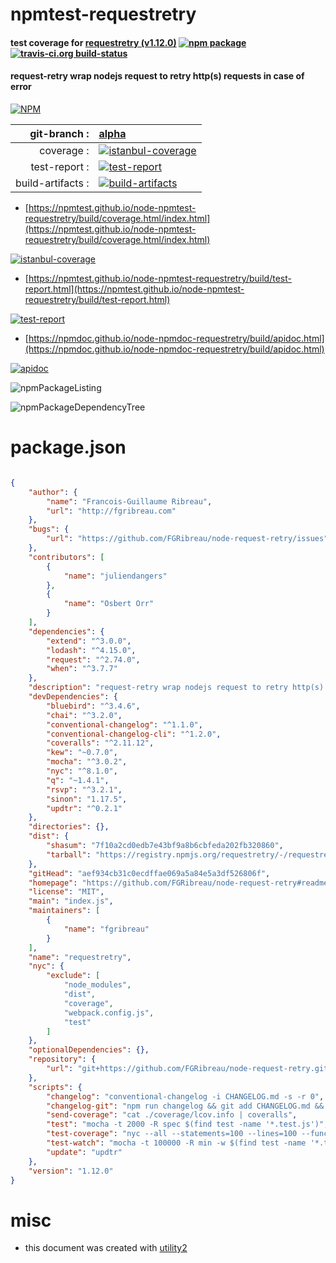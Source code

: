 # npmtest-requestretry

#### test coverage for  [requestretry (v1.12.0)](https://github.com/FGRibreau/node-request-retry#readme)  [![npm package](https://img.shields.io/npm/v/npmtest-requestretry.svg?style=flat-square)](https://www.npmjs.org/package/npmtest-requestretry) [![travis-ci.org build-status](https://api.travis-ci.org/npmtest/node-npmtest-requestretry.svg)](https://travis-ci.org/npmtest/node-npmtest-requestretry)

#### request-retry wrap nodejs request to retry http(s) requests in case of error

[![NPM](https://nodei.co/npm/requestretry.png?downloads=true&downloadRank=true&stars=true)](https://www.npmjs.com/package/requestretry)

| git-branch : | [alpha](https://github.com/npmtest/node-npmtest-requestretry/tree/alpha)|
|--:|:--|
| coverage : | [![istanbul-coverage](https://npmtest.github.io/node-npmtest-requestretry/build/coverage.badge.svg)](https://npmtest.github.io/node-npmtest-requestretry/build/coverage.html/index.html)|
| test-report : | [![test-report](https://npmtest.github.io/node-npmtest-requestretry/build/test-report.badge.svg)](https://npmtest.github.io/node-npmtest-requestretry/build/test-report.html)|
| build-artifacts : | [![build-artifacts](https://npmtest.github.io/node-npmtest-requestretry/glyphicons_144_folder_open.png)](https://github.com/npmtest/node-npmtest-requestretry/tree/gh-pages/build)|

- [https://npmtest.github.io/node-npmtest-requestretry/build/coverage.html/index.html](https://npmtest.github.io/node-npmtest-requestretry/build/coverage.html/index.html)

[![istanbul-coverage](https://npmtest.github.io/node-npmtest-requestretry/build/screenCapture.buildCi.browser.%252Ftmp%252Fbuild%252Fcoverage.lib.html.png)](https://npmtest.github.io/node-npmtest-requestretry/build/coverage.html/index.html)

- [https://npmtest.github.io/node-npmtest-requestretry/build/test-report.html](https://npmtest.github.io/node-npmtest-requestretry/build/test-report.html)

[![test-report](https://npmtest.github.io/node-npmtest-requestretry/build/screenCapture.buildCi.browser.%252Ftmp%252Fbuild%252Ftest-report.html.png)](https://npmtest.github.io/node-npmtest-requestretry/build/test-report.html)

- [https://npmdoc.github.io/node-npmdoc-requestretry/build/apidoc.html](https://npmdoc.github.io/node-npmdoc-requestretry/build/apidoc.html)

[![apidoc](https://npmdoc.github.io/node-npmdoc-requestretry/build/screenCapture.buildCi.browser.%252Ftmp%252Fbuild%252Fapidoc.html.png)](https://npmdoc.github.io/node-npmdoc-requestretry/build/apidoc.html)

![npmPackageListing](https://npmtest.github.io/node-npmtest-requestretry/build/screenCapture.npmPackageListing.svg)

![npmPackageDependencyTree](https://npmtest.github.io/node-npmtest-requestretry/build/screenCapture.npmPackageDependencyTree.svg)



# package.json

```json

{
    "author": {
        "name": "Francois-Guillaume Ribreau",
        "url": "http://fgribreau.com"
    },
    "bugs": {
        "url": "https://github.com/FGRibreau/node-request-retry/issues"
    },
    "contributors": [
        {
            "name": "juliendangers"
        },
        {
            "name": "Osbert Orr"
        }
    ],
    "dependencies": {
        "extend": "^3.0.0",
        "lodash": "^4.15.0",
        "request": "^2.74.0",
        "when": "^3.7.7"
    },
    "description": "request-retry wrap nodejs request to retry http(s) requests in case of error",
    "devDependencies": {
        "bluebird": "^3.4.6",
        "chai": "^3.2.0",
        "conventional-changelog": "^1.1.0",
        "conventional-changelog-cli": "^1.2.0",
        "coveralls": "^2.11.12",
        "kew": "~0.7.0",
        "mocha": "^3.0.2",
        "nyc": "^8.1.0",
        "q": "~1.4.1",
        "rsvp": "^3.2.1",
        "sinon": "1.17.5",
        "updtr": "^0.2.1"
    },
    "directories": {},
    "dist": {
        "shasum": "7f10a2cd0edb7e43bf9a8b6cbfeda202fb320860",
        "tarball": "https://registry.npmjs.org/requestretry/-/requestretry-1.12.0.tgz"
    },
    "gitHead": "aef934cb31c0ecdffae069a5a84e5a3df526806f",
    "homepage": "https://github.com/FGRibreau/node-request-retry#readme",
    "license": "MIT",
    "main": "index.js",
    "maintainers": [
        {
            "name": "fgribreau"
        }
    ],
    "name": "requestretry",
    "nyc": {
        "exclude": [
            "node_modules",
            "dist",
            "coverage",
            "webpack.config.js",
            "test"
        ]
    },
    "optionalDependencies": {},
    "repository": {
        "url": "git+https://github.com/FGRibreau/node-request-retry.git"
    },
    "scripts": {
        "changelog": "conventional-changelog -i CHANGELOG.md -s -r 0",
        "changelog-git": "npm run changelog && git add CHANGELOG.md && git commit -m 'docs(changelog): updated' && git push origin master",
        "send-coverage": "cat ./coverage/lcov.info | coveralls",
        "test": "mocha -t 2000 -R spec $(find test -name '*.test.js')",
        "test-coverage": "nyc --all --statements=100 --lines=100 --functions=100 --branches=100 --check-coverage --reporter=lcov --reporter=cobertura --report-dir=coverage -- mocha -R spec -t 100000  $(find test -name '*.test.js')",
        "test-watch": "mocha -t 100000 -R min -w $(find test -name '*.test.js')",
        "update": "updtr"
    },
    "version": "1.12.0"
}
```



# misc
- this document was created with [utility2](https://github.com/kaizhu256/node-utility2)
